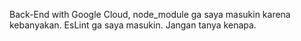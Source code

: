 Back-End with Google Cloud, node_module ga saya masukin karena kebanyakan. 
EsLint ga saya masukin. Jangan tanya kenapa.
